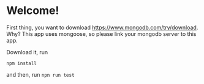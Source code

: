 # Welcome!

First thing, you want to download https://www.mongodb.com/try/download. Why? This  app uses mongoose, so  please  link  your mongodb server to this  app.

Download it, run
```
npm install
```
and  then, run ```npn run test```
